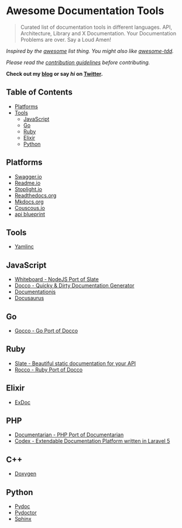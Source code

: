 # Awesome Documentation Tools

> Curated list of documentation tools in different languages. API, Architecture, Library and X Documentation. Your Documentation Problems are over. Say a Loud Amen!

*Inspired by the [awesome](https://github.com/sindresorhus/awesome) list thing. You might also like [awesome-tdd](https://github.com/unicodeveloper/awesome-tdd).*

*Please read the [contribution guidelines](#guidelines) before contributing.*

**Check out my [blog](https://goodheads.io) or say *hi* on [Twitter](https://twitter.com/unicodeveloper).**

## Table of Contents

- [Platforms](#platforms)
- [Tools](#tools)
  - [JavaScript](#javascript)
  - [Go](#go)
  - [Ruby](#ruby)
  - [Elixir](#elixir)
  - [Python](#python)


## Platforms

  * [Swagger.io](http://swagger.io/)
  * [Readme.io](https://readme.io/)
  * [Stoplight.io](http://stoplight.io/platform/docs/)
  * [Readthedocs.org](https://readthedocs.org/)
  * [Mkdocs.org](http://www.mkdocs.org/)
  * [Couscous.io](http://couscous.io/)
  * [api blueprint](https://apiblueprint.org)

## Tools
  * [Yamlinc](https://github.com/javanile/yamlinc)

## JavaScript
  * [Whiteboard - NodeJS Port of Slate](https://github.com/mpociot/whiteboard)
  * [Docco - Quicky & Dirty Documentation Generator](http://jashkenas.github.io/docco)
  * [Documentationjs](https://github.com/documentationjs/documentation)
  * [Docusaurus](https://docusaurus.io/)


## Go

  * [Gocco - Go Port of Docco](https://github.com/nikhilm/gocco)

## Ruby

  * [Slate - Beautiful static documentation for your API](https://github.com/lord/slate)
  * [Rocco - Ruby Port of Docco](https://github.com/rtomayko/rocco)

## Elixir

  * [ExDoc](https://github.com/elixir-lang/ex_doc)

## PHP

  * [Documentarian - PHP Port of Documentarian](https://github.com/mpociot/documentarian)
  * [Codex - Extendable Documentation Platform written in Laravel 5](https://github.com/codex-project/codex2)

## C++

  * [Doxygen](http://www.stack.nl/~dimitri/doxygen)
  
## Python
  * [Pydoc](http://pydoc.org/)
  * [Pydoctor](https://launchpad.net/pydoctor)
  * [Sphinx](http://www.sphinx-doc.org)

